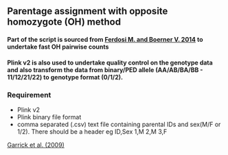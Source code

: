 ## Parentage assignment with opposite homozygote (OH) method
#### Part of the script is sourced from [Ferdosi M. and Boerner V. 2014](http://www.sciencedirect.com/science/article/pii/S1871141314002625) to undertake fast OH pairwise counts  
#### Plink v2 is also used to undertake quality control on the genotype data and also transform the data from binary/PED allele (AA/AB/BA/BB - 11/12/21/22) to genotype format (0/1/2).


### Requirement 
- Plink v2
- Plink binary file format
- comma separated (.csv) text file containing parental IDs and sex(M/F or 1/2). There should be a header
    eg ID,Sex
        1,M
        2,M
        3,F

 [Garrick et al. (2009)](http://gsejournal.biomedcentral.com/articles/10.1186/1297-9686-41-55) 
